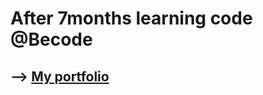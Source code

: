# **After 7months learning code @Becode**

## --> [My portfolio](https://florencejacobs-portfolio.web.app/)
